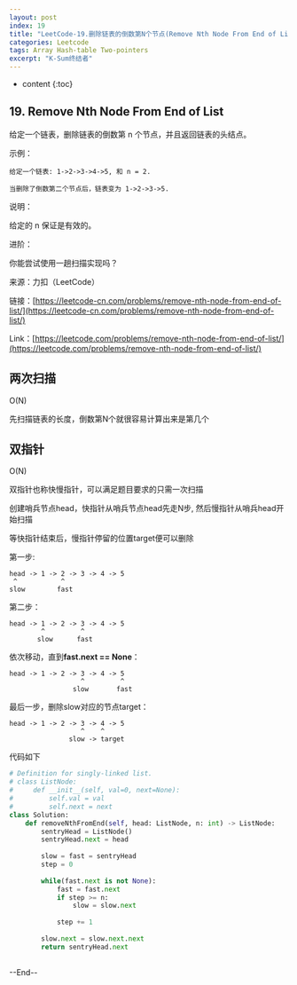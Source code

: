```yaml
---
layout: post
index: 19
title: "LeetCode-19.删除链表的倒数第N个节点(Remove Nth Node From End of List)"
categories: Leetcode
tags: Array Hash-table Two-pointers
excerpt: "K-Sum终结者"
---
```


* content
{:toc}
## 19. Remove Nth Node From End of List

给定一个链表，删除链表的倒数第 n 个节点，并且返回链表的头结点。

示例：

```
给定一个链表: 1->2->3->4->5, 和 n = 2.

当删除了倒数第二个节点后，链表变为 1->2->3->5.
```

说明：

给定的 n 保证是有效的。

进阶：

你能尝试使用一趟扫描实现吗？

来源：力扣（LeetCode）

链接：[https://leetcode-cn.com/problems/remove-nth-node-from-end-of-list/](https://leetcode-cn.com/problems/remove-nth-node-from-end-of-list/)

Link：[https://leetcode.com/problems/remove-nth-node-from-end-of-list/](https://leetcode.com/problems/remove-nth-node-from-end-of-list/)

## 两次扫描

O(N)

先扫描链表的长度，倒数第N个就很容易计算出来是第几个

## 双指针

O(N)

双指针也称快慢指针，可以满足题目要求的只需一次扫描

创建哨兵节点head，快指针从哨兵节点head先走N步, 然后慢指针从哨兵head开始扫描

等快指针结束后，慢指针停留的位置target便可以删除

第一步:

```
head -> 1 -> 2 -> 3 -> 4 -> 5
 ^           ^
slow        fast 
```

第二步：

```
head -> 1 -> 2 -> 3 -> 4 -> 5
        ^         ^
       slow      fast 
```

依次移动，直到**fast.next == None**：

```
head -> 1 -> 2 -> 3 -> 4 -> 5
                  ^         ^
                slow       fast 
```

最后一步，删除slow对应的节点target：

```
head -> 1 -> 2 -> 3 -> 4 -> 5
                  ^    ^
               slow -> ​target
```

代码如下

```python
# Definition for singly-linked list.
# class ListNode:
#     def __init__(self, val=0, next=None):
#         self.val = val
#         self.next = next
class Solution:
    def removeNthFromEnd(self, head: ListNode, n: int) -> ListNode:
        sentryHead = ListNode()
        sentryHead.next = head
        
        slow = fast = sentryHead
        step = 0
        
        while(fast.next is not None):
            fast = fast.next
            if step >= n:
                slow = slow.next
        
            step += 1
        
        slow.next = slow.next.next
        return sentryHead.next
        
```

--End--



